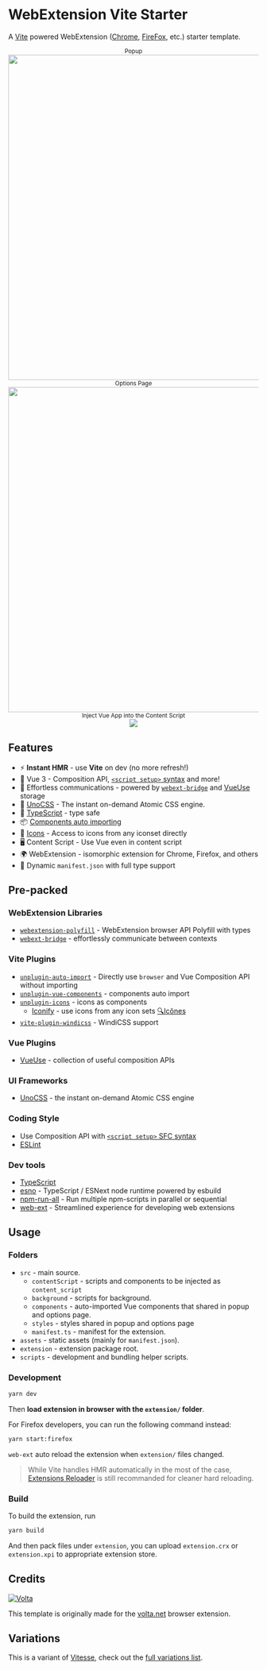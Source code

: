 # WebExtension Vite Starter

A [Vite](https://vitejs.dev/) powered WebExtension ([Chrome](https://developer.chrome.com/docs/extensions/reference/), [FireFox](https://addons.mozilla.org/en-US/developers/), etc.) starter template.

<p align="center">
<sub>Popup</sub><br/>
<img width="655" src="https://user-images.githubusercontent.com/11247099/126741643-813b3773-17ff-4281-9737-f319e00feddc.png"><br/>
<sub>Options Page</sub><br/>
<img width="655" src="https://user-images.githubusercontent.com/11247099/126741653-43125b62-6578-4452-83a7-bee19be2eaa2.png"><br/>
<sub>Inject Vue App into the Content Script</sub><br/>
<img src="https://user-images.githubusercontent.com/11247099/130695439-52418cf0-e186-4085-8e19-23fe808a274e.png">
</p>

## Features

- ⚡️ **Instant HMR** - use **Vite** on dev (no more refresh!)
- 🥝 Vue 3 - Composition API, [`<script setup>` syntax](https://github.com/vuejs/rfcs/blob/master/active-rfcs/0040-script-setup.md) and more!
- 💬 Effortless communications - powered by [`webext-bridge`](https://github.com/antfu/webext-bridge) and [VueUse](https://github.com/antfu/vueuse) storage
- 🌈 [UnoCSS](https://github.com/unocss/unocss) - The instant on-demand Atomic CSS engine.
- 🦾 [TypeScript](https://www.typescriptlang.org/) - type safe
- 📦 [Components auto importing](./src/components)
- 🌟 [Icons](./src/components) - Access to icons from any iconset directly
- 🖥 Content Script - Use Vue even in content script
- 🌍 WebExtension - isomorphic extension for Chrome, Firefox, and others
- 📃 Dynamic `manifest.json` with full type support

## Pre-packed

### WebExtension Libraries

- [`webextension-polyfill`](https://github.com/mozilla/webextension-polyfill) - WebExtension browser API Polyfill with types
- [`webext-bridge`](https://github.com/antfu/webext-bridge) - effortlessly communicate between contexts

### Vite Plugins

- [`unplugin-auto-import`](https://github.com/antfu/unplugin-auto-import) - Directly use `browser` and Vue Composition API without importing
- [`unplugin-vue-components`](https://github.com/antfu/vite-plugin-components) - components auto import
- [`unplugin-icons`](https://github.com/antfu/unplugin-icons) - icons as components
  - [Iconify](https://iconify.design) - use icons from any icon sets [🔍Icônes](https://icones.netlify.app/)
- [`vite-plugin-windicss`](https://github.com/antfu/vite-plugin-windicss) - WindiCSS support

### Vue Plugins

- [VueUse](https://github.com/antfu/vueuse) - collection of useful composition APIs

### UI Frameworks

- [UnoCSS](https://github.com/unocss/unocss) - the instant on-demand Atomic CSS engine

### Coding Style

- Use Composition API with [`<script setup>` SFC syntax](https://github.com/vuejs/rfcs/pull/227)
- [ESLint](https://eslint.org/)

### Dev tools

- [TypeScript](https://www.typescriptlang.org/)
- [esno](https://github.com/antfu/esno) - TypeScript / ESNext node runtime powered by esbuild
- [npm-run-all](https://github.com/mysticatea/npm-run-all) - Run multiple npm-scripts in parallel or sequential
- [web-ext](https://github.com/mozilla/web-ext) - Streamlined experience for developing web extensions

## Usage

### Folders

- `src` - main source.
  - `contentScript` - scripts and components to be injected as `content_script`
  - `background` - scripts for background.
  - `components` - auto-imported Vue components that shared in popup and options page.
  - `styles` - styles shared in popup and options page
  - `manifest.ts` - manifest for the extension.
- `assets` - static assets (mainly for `manifest.json`).
- `extension` - extension package root.
- `scripts` - development and bundling helper scripts.

### Development

```bash
yarn dev
```

Then **load extension in browser with the `extension/` folder**.

For Firefox developers, you can run the following command instead:

```bash
yarn start:firefox
```

`web-ext` auto reload the extension when `extension/` files changed.

> While Vite handles HMR automatically in the most of the case, [Extensions Reloader](https://chrome.google.com/webstore/detail/fimgfedafeadlieiabdeeaodndnlbhid) is still recommanded for cleaner hard reloading.

### Build

To build the extension, run

```bash
yarn build
```

And then pack files under `extension`, you can upload `extension.crx` or `extension.xpi` to appropriate extension store.

## Credits

[![Volta](https://user-images.githubusercontent.com/904724/195351818-9e826ea9-12a0-4b06-8274-352743cd2047.png)](https://volta.net)

This template is originally made for the [volta.net](https://volta.net) browser extension.

## Variations

This is a variant of [Vitesse](https://github.com/antfu/vitesse), check out the [full variations list](https://github.com/antfu/vitesse#variations).
